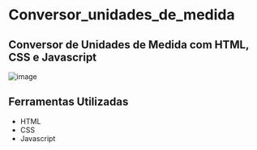 # Conversor_unidades_de_medida
## Conversor de Unidades de Medida com HTML, CSS e Javascript
![image](https://github.com/Jorge-Marcelo/Conversor_unidades_de_medida/assets/49494259/6d05b8df-14f5-4bdd-96bb-9dfbb8702896)
## Ferramentas Utilizadas 
- HTML
- CSS
- Javascript

